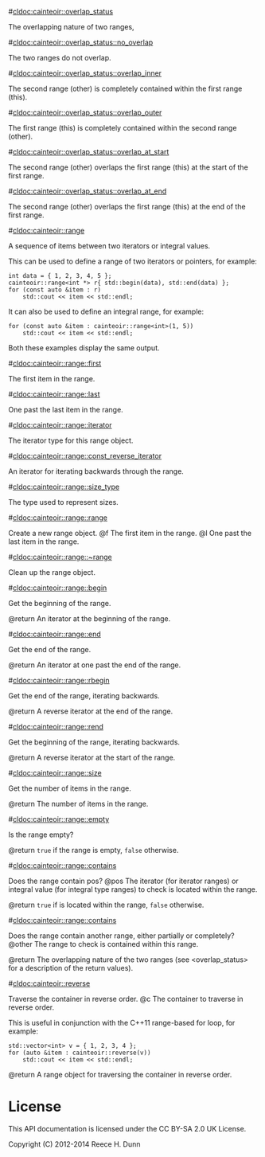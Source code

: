 #<cldoc:cainteoir::overlap_status>

The overlapping nature of two ranges,

#<cldoc:cainteoir::overlap_status::no_overlap>

The two ranges do not overlap.

#<cldoc:cainteoir::overlap_status::overlap_inner>

The second range (other) is completely contained within the first range (this).

#<cldoc:cainteoir::overlap_status::overlap_outer>

The first range (this) is completely contained within the second range (other).

#<cldoc:cainteoir::overlap_status::overlap_at_start>

The second range (other) overlaps the first range (this) at the start of the first range.

#<cldoc:cainteoir::overlap_status::overlap_at_end>

The second range (other) overlaps the first range (this) at the end of the first range.

#<cldoc:cainteoir::range>

A sequence of items between two iterators or integral values.

This can be used to define a range of two iterators or pointers, for example:

	int data = { 1, 2, 3, 4, 5 };
	cainteoir::range<int *> r{ std::begin(data), std::end(data) };
	for (const auto &item : r)
		std::cout << item << std::endl;

It can also be used to define an integral range, for example:

	for (const auto &item : cainteoir::range<int>(1, 5))
		std::cout << item << std::endl;

Both these examples display the same output.

#<cldoc:cainteoir::range::first>

The first item in the range.

#<cldoc:cainteoir::range::last>

One past the last item in the range.

#<cldoc:cainteoir::range::iterator>

The iterator type for this range object.

#<cldoc:cainteoir::range::const_reverse_iterator>

An iterator for iterating backwards through the range.

#<cldoc:cainteoir::range::size_type>

The type used to represent sizes.

#<cldoc:cainteoir::range::range>

Create a new range object.
@f The first item in the range.
@l One past the last item in the range.

#<cldoc:cainteoir::range::~range>

Clean up the range object.

#<cldoc:cainteoir::range::begin>

Get the beginning of the range.

@return An iterator at the beginning of the range.

#<cldoc:cainteoir::range::end>

Get the end of the range.

@return An iterator at one past the end of the range.

#<cldoc:cainteoir::range::rbegin>

Get the end of the range, iterating backwards.

@return A reverse iterator at the end of the range.

#<cldoc:cainteoir::range::rend>

Get the beginning of the range, iterating backwards.

@return A reverse iterator at the start of the range.

#<cldoc:cainteoir::range::size>

Get the number of items in the range.

@return The number of items in the range.

#<cldoc:cainteoir::range::empty>

Is the range empty?

@return `true` if the range is empty, `false` otherwise.

#<cldoc:cainteoir::range::contains>

Does the range contain pos?
@pos The iterator (for iterator ranges) or integral value (for integral type
     ranges) to check is located within the range.

@return `true` if <pos> is located within the range, `false` otherwise.

#<cldoc:cainteoir::range::contains>

Does the range contain another range, either partially or completely?
@other The range to check is contained within this range.

@return The overlapping nature of the two ranges (see <overlap_status> for a
        description of the return values).

#<cldoc:cainteoir::reverse>

Traverse the container in reverse order.
@c The container to traverse in reverse order.

This is useful in conjunction with the C++11 range-based for loop, for example:

	std::vector<int> v = { 1, 2, 3, 4 };
	for (auto &item : cainteoir::reverse(v))
		std::cout << item << std::endl;

@return A range object for traversing the container in reverse order.

# License

This API documentation is licensed under the CC BY-SA 2.0 UK License.

Copyright (C) 2012-2014 Reece H. Dunn
